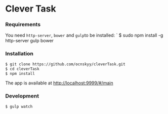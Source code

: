 # Clever Task
### Requirements
You need `http-server`, `bower` and `gulp`to be installed:
` $ sudo npm install -g http-server gulp bower

### Installation
```sh
$ git clone https://github.com/ocnskyy/cleverTask.git
$ cd cleverTask
$ npm install
```

The app is available at <http://localhost:9999/#/main>
### Development
```sh
$ gulp watch
```
